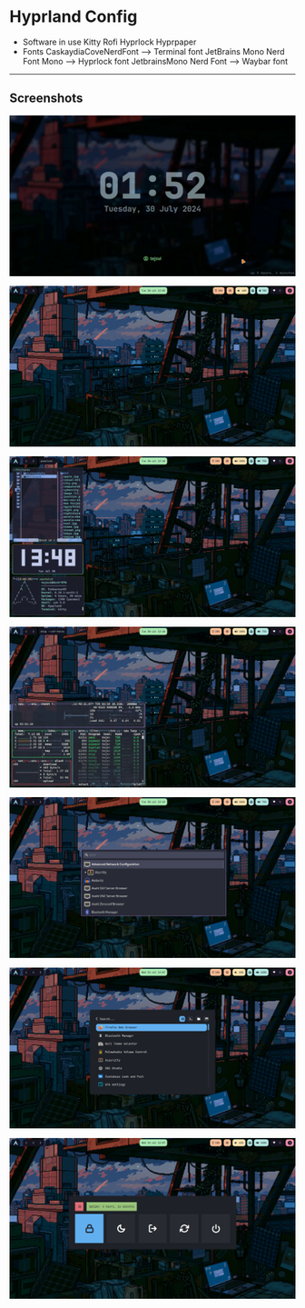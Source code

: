 # Hyprland Config
* Software in use 
			Kitty 
			Rofi 
			Hyprlock
			Hyprpaper
* Fonts
CaskaydiaCoveNerdFont --> Terminal font
JetBrains Mono Nerd Font Mono --> Hyprlock font
JetbrainsMono Nerd Font --> Waybar font

***
## Screenshots
![30-07-2024-13:48:14.png](/Screenshots/vlcsnap-2024-07-30-13h52m48s405.png)

![30-07-2024-13:48:22.png](/Screenshots/30-07-2024-12:05:39.png)

![30-07-2024-14:14:28.png](/Screenshots/30-07-2024-13:48:14.png)

![vlcsnap-2024-07-30-13h52m48s405.png](/Screenshots/30-07-2024-13:48:22.png)

![30-07-2024-12:05:39.png](/Screenshots/30-07-2024-13:49:20.png)

![31-07-2024-120741.png](/Screenshots/31-07-2024-120735.png)

![31-07-2024-120735.png](/Screenshots/31-07-2024-120741.png)
